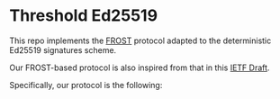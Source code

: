 # Threshold Ed25519

This repo implements the [FROST](https://eprint.iacr.org/2020/852.pdf)
protocol adapted to the deterministic Ed25519 signatures scheme.

Our FROST-based protocol is also inspired from that in this [IETF
Draft](https://www.ietf.org/id/draft-hallambaker-threshold-05.html).

Specifically, our protocol is the following:
